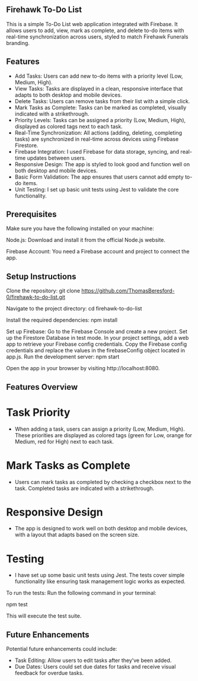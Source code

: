 ## Firehawk To-Do List

This is a simple To-Do List web application integrated with Firebase. It allows users to add, view, mark as complete, and delete to-do items with real-time synchronization across users, styled to match Firehawk Funerals branding.

## Features

- Add Tasks: Users can add new to-do items with a priority level (Low, Medium, High).
- View Tasks: Tasks are displayed in a clean, responsive interface that adapts to both desktop and mobile devices.
- Delete Tasks: Users can remove tasks from their list with a simple click.
- Mark Tasks as Complete: Tasks can be marked as completed, visually indicated with a strikethrough.
- Priority Levels: Tasks can be assigned a priority (Low, Medium, High), displayed as colored tags next to each task.
- Real-Time Synchronization: All actions (adding, deleting, completing tasks) are synchronized in real-time across devices using Firebase Firestore.
- Firebase Integration: I used Firebase for data storage, syncing, and real-time updates between users.
- Responsive Design: The app is styled to look good and function well on both desktop and mobile devices.
- Basic Form Validation: The app ensures that users cannot add empty to-do items.
- Unit Testing: I set up basic unit tests using Jest to validate the core functionality.

## Prerequisites
Make sure you have the following installed on your machine:

Node.js: Download and install it from the official Node.js website.

Firebase Account: You need a Firebase account and project to connect the app.

## Setup Instructions

Clone the repository:
git clone https://github.com/ThomasBeresford-0/firehawk-to-do-list.git

Navigate to the project directory:
cd firehawk-to-do-list

Install the required dependencies:
npm install

Set up Firebase:
Go to the Firebase Console and create a new project.
Set up the Firestore Database in test mode.
In your project settings, add a web app to retrieve your Firebase config credentials.
Copy the Firebase config credentials and replace the values in the firebaseConfig object located in app.js.
Run the development server:
npm start

Open the app in your browser by visiting http://localhost:8080.

## Features Overview

# Task Priority

- When adding a task, users can assign a priority (Low, Medium, High). These priorities are displayed as colored tags (green for Low, orange for Medium, red for High) next to each task.

# Mark Tasks as Complete

- Users can mark tasks as completed by checking a checkbox next to the task. Completed tasks are indicated with a strikethrough.

# Responsive Design

- The app is designed to work well on both desktop and mobile devices, with a layout that adapts based on the screen size.

# Testing
- I have set up some basic unit tests using Jest. The tests cover simple functionality like ensuring task management logic works as expected.

To run the tests:
Run the following command in your terminal:

npm test

This will execute the test suite.

## Future Enhancements

Potential future enhancements could include:

- Task Editing: Allow users to edit tasks after they’ve been added.
- Due Dates: Users could set due dates for tasks and receive visual feedback for overdue tasks.